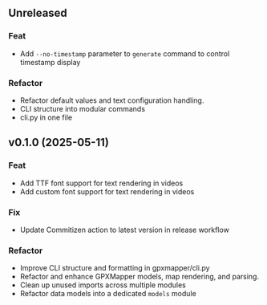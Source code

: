 ## Unreleased

### Feat

- Add `--no-timestamp` parameter to `generate` command to control timestamp display

### Refactor

- Refactor default values and text configuration handling.
- CLI structure into modular commands
- cli.py in one file

## v0.1.0 (2025-05-11)

### Feat

- Add TTF font support for text rendering in videos
- Add custom font support for text rendering in videos

### Fix

- Update Commitizen action to latest version in release workflow

### Refactor

- Improve CLI structure and formatting in gpxmapper/cli.py
- Refactor and enhance GPXMapper models, map rendering, and parsing.
- Clean up unused imports across multiple modules
- Refactor data models into a dedicated `models` module

